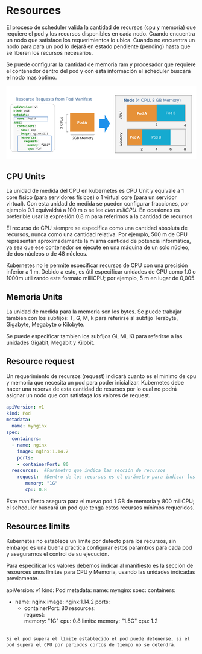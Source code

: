 # Resources

El proceso de scheduler valida la cantidad de recursos (cpu y memoria) que requiere el pod y los recursos disponibles en cada nodo. Cuando encuentra un nodo que satisface los requerimientos lo ubica. Cuando no encuentra un nodo para para un pod lo dejará en estado pendiente (pending) hasta que se liberen los recursos necesarios.

Se puede configurar la cantidad de memoria ram y procesador que requiere el contenedor dentro del pod y con esta información el scheduler buscará el nodo mas óptimo. 

![Resources](../img/resources.png)

## CPU Units

La unidad de medida del CPU en kubernetes es CPU Unit y equivale a 1 core físico (para servidores físicos) o 1 virtual core (para un servidor virtual). Con esta unidad de medida se pueden configurar fracciones, por ejemplo 0.1 equivaldrá a 100 m o se lee *cien miliCPU*. En ocasiones es preferible usar la expresión 0.8 m para referirnos a la cantidad de recursos 

El recurso de CPU siempre se especifica como una cantidad absoluta de recursos, nunca como una cantidad relativa. Por ejemplo, 500 m de CPU representan aproximadamente la misma cantidad de potencia informática, ya sea que ese contenedor se ejecute en una máquina de un solo núcleo, de dos núcleos o de 48 núcleos.

Kubernetes no le permite especificar recursos de CPU con una precisión inferior a 1 m. Debido a esto, es útil especificar unidades de CPU como 1.0 o 1000m utilizando este formato milliCPU; por ejemplo, 5 m en lugar de 0,005.

## Memoria Units

La unidad de medida para la memoria son los bytes. Se puede trabajar tambien con los subfijos: T, G, M, k para referirse al subfijo Terabyte, Gigabyte, Megabyte o Kilobyte.

Se puede especificar tambien los subfijos Gi, Mi, Ki para referirse a las unidades Gigabit, Megabit y Kilobit.

## Resource request

Un requerimiento de recursos (request) indicará cuanto es el mínimo de cpu y memoria que necesita un pod para poder inicializar. Kubernetes debe hacer una reserva de esta cantidad de resursos por lo cual no podrá asignar un nodo que con satisfaga los valores de request.

~~~yaml
apiVersion: v1
kind: Pod
metadata:
  name: mynginx
spec:
  containers:
  - name: nginx
    image: nginx:1.14.2
    ports:
    - containerPort: 80
  resources:  #Parámetro que indica las sección de recursos
    request:  #Dentro de los recursos es el parámetro para indicar los recursos requeridos
       memory: "1G"
       cpu: 0.8 
~~~

Este manifiesto asegura para el nuevo pod 1 GB de memoria y 800 miliCPU; el scheduler buscará un pod que tenga estos recursos mínimos requeridos.

## Resources limits

Kubernetes no establece un límite por defecto para los recursos, sin embargo es una buena práctica configurar estos parámtros para cada pod y asegurarnos el control de su ejecución.

Para especificar los valores debemos indicar al manifiesto es la sección de resources unos límites para CPU y Memoria, usando las unidades indicadas previamente.

apiVersion: v1
kind: Pod
metadata:
  name: mynginx
spec:
  containers:
  - name: nginx
    image: nginx:1.14.2
    ports:
    - containerPort: 80
    resources:  
      request:   
        memory: "1G"
        cpu: 0.8
      limits: 
       memory: "1.5G"
       cpu: 1.2 
~~~

Si el pod supera el límite establecido el pod puede detenerse, si el pod supera el CPU por periodos cortos de tiempo no se detendrá.

